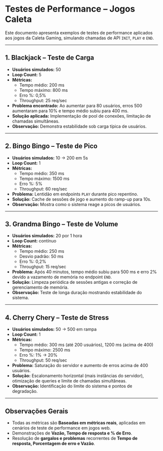 # Testes de Performance – Jogos Caleta

Este documento apresenta exemplos de testes de performance aplicados aos jogos da Caleta Gaming, simulando chamadas de API `INIT`, `PLAY` e `END`.

---

## 1. Blackjack – Teste de Carga
- **Usuários simulados:** 50
- **Loop Count:** 5
- **Métricas:**
  - Tempo médio: 200 ms
  - Tempo máximo: 800 ms
  - Erro %: 0,5%
  - Throughput: 25 req/sec
- **Problema encontrado:** Ao aumentar para 80 usuários, erros 500 aumentaram para 10% e tempo médio subiu para 400 ms.
- **Solução aplicada:** Implementação de pool de conexões, limitação de chamadas simultâneas.
- **Observação:** Demonstra estabilidade sob carga típica de usuários.

---

## 2. Bingo Bingo – Teste de Pico
- **Usuários simulados:** 10 → 200 em 5s
- **Loop Count:** 1
- **Métricas:**
  - Tempo médio: 350 ms
  - Tempo máximo: 1500 ms
  - Erro %: 5%
  - Throughput: 60 req/sec
- **Problema:** Lentidão em endpoints `PLAY` durante pico repentino.
- **Solução:** Cache de sessões de jogo e aumento do ramp-up para 10s.
- **Observação:** Mostra como o sistema reage a picos de usuários.

---

## 3. Grandma Bingo – Teste de Volume
- **Usuários simulados:** 20 por 1 hora
- **Loop Count:** contínuo
- **Métricas:**
  - Tempo médio: 250 ms
  - Desvio padrão: 50 ms
  - Erro %: 0,2%
  - Throughput: 15 req/sec
- **Problema:** Após 40 minutos, tempo médio subiu para 500 ms e erro 2% devido a vazamento de memória no endpoint `END`.
- **Solução:** Limpeza periódica de sessões antigas e correção de gerenciamento de memória.
- **Observação:** Teste de longa duração mostrando estabilidade do sistema.

---

## 4. Cherry Chery – Teste de Stress
- **Usuários simulados:** 50 → 500 em rampa
- **Loop Count:** 1
- **Métricas:**
  - Tempo médio: 300 ms (até 200 usuários), 1200 ms (acima de 400)
  - Tempo máximo: 2500 ms
  - Erro %: 1% → 20%
  - Throughput: 50 req/sec
- **Problema:** Saturação do servidor e aumento de erros acima de 400 usuários.
- **Solução:** Escalonamento horizontal (mais instâncias do servidor), otimização de queries e limite de chamadas simultâneas.
- **Observação:** Identificação do limite do sistema e pontos de degradação.

---

## Observações Gerais
- Todas as métricas são **Baseadas em métricas reais**, aplicadas em cenários de teste de performance em jogos web.
- Demonstrações de **Vazão, Tempo de resposta e % de Erro**.
- Resolução de **gargalos e problemas** recorrentes de **Tempo de resposta, Porcentagem de erro e Vazão**.
